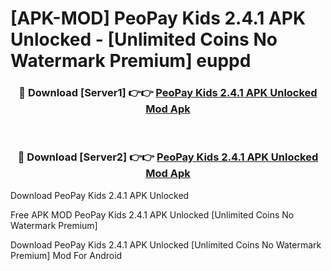 # [APK-MOD] PeoPay Kids 2.4.1 APK Unlocked - [Unlimited Coins No Watermark Premium] euppd



<div align="center">
<h3>🔴 Download [Server1] 👉👉 <a href="https://momento.my/?title=PeoPay_Kids_2.4.1_APK_Unlocked">PeoPay Kids 2.4.1 APK Unlocked Mod Apk</a></h3><br>

<h3>🔴 Download [Server2] 👉👉 <a href="https://momento.my/?title=PeoPay_Kids_2.4.1_APK_Unlocked">PeoPay Kids 2.4.1 APK Unlocked Mod Apk</a></h3>
</div>



Download PeoPay Kids 2.4.1 APK Unlocked 

Free APK MOD PeoPay Kids 2.4.1 APK Unlocked [Unlimited Coins No Watermark Premium]

Download PeoPay Kids 2.4.1 APK Unlocked [Unlimited Coins No Watermark Premium] Mod For Android
